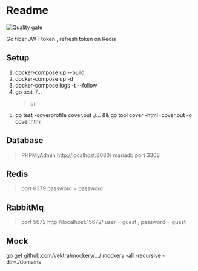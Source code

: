 # Readme

[![Quality gate](https://sonarcloud.io/api/project_badges/quality_gate?project=aofiee_golang-clean-architecture)](https://sonarcloud.io/dashboard?id=aofiee_golang-clean-architecture)

Go fiber JWT token , refresh token on Redis

## Setup

1. docker-compose up --build
2. docker-compose up -d
3. docker-compose logs -t --follow
4. go test ./...
   > or
5. go test -coverprofile cover.out ./... && go tool cover -html=cover.out -o cover.html

## Database

> PHPMyAdmin http://localhost:8080/
> mariadb port 3308

## Redis

> port 6379
> password = password

## RabbitMq

> port 5672
> http://localhost:15672/
> user = guest , password = guest

## Mock

go get github.com/vektra/mockery/.../
mockery -all -recursive -dir=./domains
